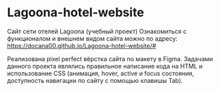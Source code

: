 # Lagoona-hotel-website
Сайт сети отелей Lagoona (учебный проект)
Ознакомиться с функционалом и внешнем видом сайта можно по адресу: https://docana00.github.io/Lagoona-hotel-website/#

Реализована pixel perfect вёрстка сайта по макету в Figma. 
Задачами данного проекта являлись правильное написание кода на HTML и использование CSS (анимация, hover, active и focus состояния, доступность навигации по сайту с помощью клавишы Tab).


